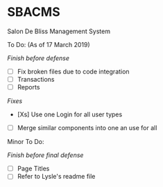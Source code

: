 # SBACMS
Salon De Bliss Management System

To Do: (As of 17 March 2019)

*Finish before defense*
- [ ] Fix broken files due to code integration
- [ ] Transactions
- [ ] Reports

*Fixes*
- [Xs] Use one Login for all user types
- [ ] Merge similar components into one an use for all

Minor To Do:

*Finish before final defense*
- [ ] Page Titles
- [ ] Refer to Lysle's readme file
